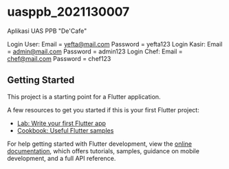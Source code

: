 # uasppb_2021130007

Aplikasi UAS PPB "De'Cafe"

Login User:
Email = yefta@mail.com
Password = yefta123
Login Kasir:
Email = admin@mail.com
Password = admin123
Login Chef:
Email = chef@mail.com
Password = chef123

## Getting Started

This project is a starting point for a Flutter application.

A few resources to get you started if this is your first Flutter project:

- [Lab: Write your first Flutter app](https://docs.flutter.dev/get-started/codelab)
- [Cookbook: Useful Flutter samples](https://docs.flutter.dev/cookbook)

For help getting started with Flutter development, view the
[online documentation](https://docs.flutter.dev/), which offers tutorials,
samples, guidance on mobile development, and a full API reference.
